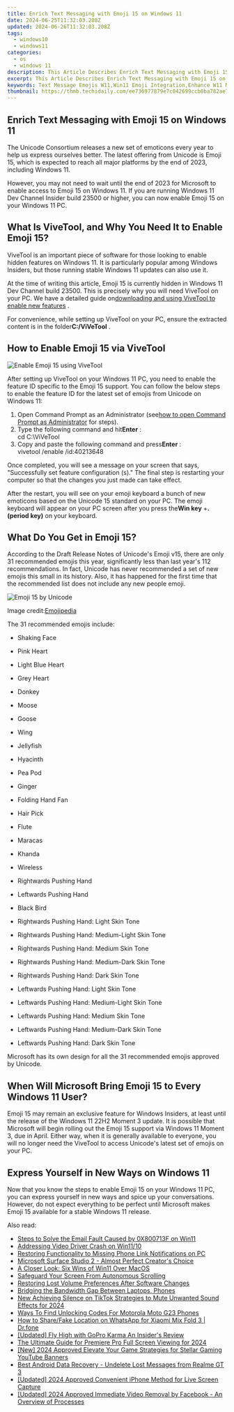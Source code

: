 ```yaml
---
title: Enrich Text Messaging with Emoji 15 on Windows 11
date: 2024-06-25T11:32:03.208Z
updated: 2024-06-26T11:32:03.208Z
tags:
  - windows10
  - windows11
categories:
  - os
  - windows 11
description: This Article Describes Enrich Text Messaging with Emoji 15 on Windows 11
excerpt: This Article Describes Enrich Text Messaging with Emoji 15 on Windows 11
keywords: Text Message Emojis W11,Win11 Emoji Integration,Enhance W11 Messages,Windows 11 Emoji Update,Improve W11 Chats,Emoji Add-On for Win11,Emojis in Win11 Texting
thumbnail: https://thmb.techidaily.com/ee736977879e7c042699ccb0ba782ae72fcd626a8089f287da01eef91c5139c9.jpg
---
```


## Enrich Text Messaging with Emoji 15 on Windows 11

 The Unicode Consortium releases a new set of emoticons every year to help us express ourselves better. The latest offering from Unicode is Emoji 15, which is expected to reach all major platforms by the end of 2023, including Windows 11.

 However, you may not need to wait until the end of 2023 for Microsoft to enable access to Emoji 15 on Windows 11\. If you are running Windows 11 Dev Channel Insider build 23500 or higher, you can now enable Emoji 15 on your Windows 11 PC.

## What Is ViveTool, and Why You Need It to Enable Emoji 15?

 ViveTool is an important piece of software for those looking to enable hidden features on Windows 11\. It is particularly popular among Windows Insiders, but those running stable Windows 11 updates can also use it.

 At the time of writing this article, Emoji 15 is currently hidden in Windows 11 Dev Channel build 23500\. This is precisely why you will need ViveTool on your PC. We have a detailed guide on[downloading and using ViveTool to enable new features](http://www.makeuseof.com/vivetool-windows-guide/) .

 For convenience, while setting up ViveTool on your PC, ensure the extracted content is in the folder**C:/ViVeTool** .

## How to Enable Emoji 15 via ViveTool

![Enable Emoji 15 using ViveTool](https://static1.makeuseofimages.com/wordpress/wp-content/uploads/2023/03/enable-emoji-15.jpg)

 After setting up ViveTool on your Windows 11 PC, you need to enable the feature ID specific to the Emoji 15 support. You can follow the below steps to enable the feature ID for the latest set of emojis from Unicode on Windows 11:

1. Open Command Prompt as an Administrator (see[how to open Command Prompt as Administrator](https://www.makeuseof.com/windows-run-command-prompt-admin/) for steps).
2. Type the following command and hit**Enter** :  
cd C:\ViVeTool
3. Copy and paste the following command and press**Enter** :  
vivetool /enable /id:40213648

 Once completed, you will see a message on your screen that says, "Successfully set feature configuration (s)." The final step is restarting your computer so that the changes you just made can take effect.

 After the restart, you will see on your emoji keyboard a bunch of new emoticons based on the Unicode 15 standard on your PC. The emoji keyboard will appear on your PC screen after you press the**Win key** +**. (period key)** on your keyboard.

## What Do You Get in Emoji 15?

 According to the Draft Release Notes of Unicode's Emoji v15, there are only 31 recommended emojis this year, significantly less than last year's 112 recommendations. In fact, Unicode has never recommended a set of new emojis this small in its history. Also, it has happened for the first time that the recommended list does not include any new people emoji.

![Emoji 15 by Unicode](https://static1.makeuseofimages.com/wordpress/wp-content/uploads/2023/03/emoji-15-edit.jpg)

 Image credit:[Emojipedia](https://emojipedia.org/emoji-15.0/)

The 31 recommended emojis include:

* Shaking Face
* Pink Heart
* Light Blue Heart
* Grey Heart
* Donkey

* Moose
* Goose
* Wing
* Jellyfish
* Hyacinth

* Pea Pod
* Ginger
* Folding Hand Fan
* Hair Pick
* Flute

* Maracas
* Khanda
* Wireless
* Rightwards Pushing Hand
* Leftwards Pushing Hand

* Black Bird
* Rightwards Pushing Hand: Light Skin Tone
* Rightwards Pushing Hand: Medium-Light Skin Tone
* Rightwards Pushing Hand: Medium Skin Tone
* Rightwards Pushing Hand: Medium-Dark Skin Tone

* Rightwards Pushing Hand: Dark Skin Tone
* Leftwards Pushing Hand: Light Skin Tone
* Leftwards Pushing Hand: Medium-Light Skin Tone
* Leftwards Pushing Hand: Medium Skin Tone
* Leftwards Pushing Hand: Medium-Dark Skin Tone
* Leftwards Pushing Hand: Dark Skin Tone

 Microsoft has its own design for all the 31 recommended emojis approved by Unicode.

## When Will Microsoft Bring Emoji 15 to Every Windows 11 User?

 Emoji 15 may remain an exclusive feature for Windows Insiders, at least until the release of the Windows 11 22H2 Moment 3 update. It is possible that Microsoft will begin rolling out the Emoji 15 support via Windows 11 Moment 3, due in April. Either way, when it is generally available to everyone, you will no longer need the ViveTool to access Unicode's latest set of emojis on your PC.

## Express Yourself in New Ways on Windows 11

 Now that you know the steps to enable Emoji 15 on your Windows 11 PC, you can express yourself in new ways and spice up your conversations. However, do not expect everything to be perfect until Microsoft makes Emoji 15 available for a stable Windows 11 release.


<ins class="adsbygoogle"
     style="display:block"
     data-ad-format="autorelaxed"
     data-ad-client="ca-pub-7571918770474297"
     data-ad-slot="1223367746"></ins>



<ins class="adsbygoogle"
     style="display:block"
     data-ad-client="ca-pub-7571918770474297"
     data-ad-slot="8358498916"
     data-ad-format="auto"
     data-full-width-responsive="true"></ins>

<span class="atpl-alsoreadstyle">Also read:</span>
<div><ul>
<li><a href="https://win11.techidaily.com/steps-to-solve-the-email-fault-caused-by-0x800713f-on-win11/"><u>Steps to Solve the Email Fault Caused by 0X800713F on Win11</u></a></li>
<li><a href="https://win11.techidaily.com/addressing-video-driver-crash-on-win1110/"><u>Addressing Video Driver Crash on Win11/10</u></a></li>
<li><a href="https://win11.techidaily.com/restoring-functionality-to-missing-phone-link-notifications-on-pc/"><u>Restoring Functionality to Missing Phone Link Notifications on PC</u></a></li>
<li><a href="https://win11.techidaily.com/microsoft-surface-studio-2-almost-perfect-creators-choice/"><u>Microsoft Surface Studio 2 - Almost Perfect Creator's Choice</u></a></li>
<li><a href="https://win11.techidaily.com/a-closer-look-six-wins-of-win11-over-macos/"><u>A Closer Look: Six Wins of Win11 Over MacOS</u></a></li>
<li><a href="https://win11.techidaily.com/safeguard-your-screen-from-autonomous-scrolling/"><u>Safeguard Your Screen From Autonomous Scrolling</u></a></li>
<li><a href="https://win11.techidaily.com/restoring-lost-volume-preferences-after-software-changes/"><u>Restoring Lost Volume Preferences After Software Changes</u></a></li>
<li><a href="https://win11.techidaily.com/bridging-the-bandwidth-gap-between-laptops-phones/"><u>Bridging the Bandwidth Gap Between Laptops, Phones</u></a></li>
<li><a href="https://sound-optimizing.techidaily.com/new-achieving-silence-on-tiktok-strategies-to-mute-unwanted-sound-effects-for-2024/"><u>New Achieving Silence on TikTok Strategies to Mute Unwanted Sound Effects for 2024</u></a></li>
<li><a href="https://sim-unlock.techidaily.com/ways-to-find-unlocking-codes-for-motorola-moto-g23-phones-by-drfone-android/"><u>Ways To Find Unlocking Codes For Motorola Moto G23 Phones</u></a></li>
<li><a href="https://review-topics.techidaily.com/how-to-sharefake-location-on-whatsapp-for-xiaomi-mix-fold-3-drfone-by-drfone-virtual-android/"><u>How to Share/Fake Location on WhatsApp for Xiaomi Mix Fold 3 | Dr.fone</u></a></li>
<li><a href="https://some-techniques.techidaily.com/updated-fly-high-with-gopro-karma-an-insiders-review/"><u>[Updated] Fly High with GoPro Karma  An Insider's Review</u></a></li>
<li><a href="https://some-approaches.techidaily.com/the-ultimate-guide-for-premiere-pro-full-screen-viewing-for-2024/"><u>The Ultimate Guide for Premiere Pro Full Screen Viewing for 2024</u></a></li>
<li><a href="https://facebook-video-footage.techidaily.com/new-2024-approved-elevate-your-game-strategies-for-stellar-gaming-youtube-banners/"><u>[New] 2024 Approved  Elevate Your Game  Strategies for Stellar Gaming YouTube Banners</u></a></li>
<li><a href="https://phone-solutions.techidaily.com/best-android-data-recovery-undelete-lost-messages-from-realme-gt-3-by-fonelab-android-recover-messages/"><u>Best Android Data Recovery - Undelete Lost Messages from Realme GT 3</u></a></li>
<li><a href="https://screen-activity-recording.techidaily.com/updated-2024-approved-convenient-iphone-method-for-live-screen-capture/"><u>[Updated] 2024 Approved  Convenient iPhone Method for Live Screen Capture</u></a></li>
<li><a href="https://facebook-clips.techidaily.com/updated-2024-approved-immediate-video-removal-by-facebook-an-overview-of-processes/"><u>[Updated] 2024 Approved  Immediate Video Removal by Facebook - An Overview of Processes</u></a></li>
</ul></div>
